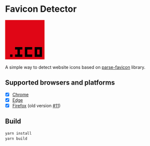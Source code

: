 # Favicon Detector
![favicon-detector-logo]

A simple way to detect website icons based on [parse-favicon] library.

[favicon-detector-logo]: src/assets/images/icon-128.png
[parse-favicon]: https://github.com/BlackGlory/parse-favicon

## Supported browsers and platforms
- [x] [Chrome]
- [x] [Edge]
- [x] [Firefox] (old version [#11])

[Chrome]: https://chrome.google.com/webstore/detail/jlfeffjhgmgblofcgpbgpkkhfniipejm
[Firefox]: https://addons.mozilla.org/firefox/addon/favicon-detector/
[Edge]: https://microsoftedge.microsoft.com/addons/detail/favicon-detector/kmlcolmkcjbpagopgiojkflkejfnnjbm
[#11]: https://github.com/BlackGlory/favicon-detector/issues/11

## Build
```sh
yarn install
yarn build
```
